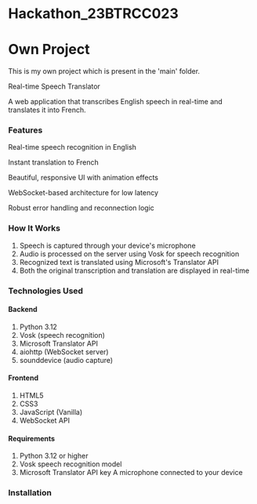 # Hackathon_23BTRCC023
# Own Project
This is my own project which is present in the 'main' folder.

Real-time Speech Translator

A web application that transcribes English speech in real-time and translates it into French.

### Features

Real-time speech recognition in English

Instant translation to French

Beautiful, responsive UI with animation effects
  
WebSocket-based architecture for low latency
  
Robust error handling and reconnection logic

### How It Works

1. Speech is captured through your device's microphone
2. Audio is processed on the server using Vosk for speech recognition
3. Recognized text is translated using Microsoft's Translator API
4. Both the original transcription and translation are displayed in real-time

### Technologies Used
#### Backend

1. Python 3.12
2. Vosk (speech recognition)
3. Microsoft Translator API
4. aiohttp (WebSocket server)
5. sounddevice (audio capture)

#### Frontend

1. HTML5
2. CSS3
3. JavaScript (Vanilla)
4. WebSocket API

#### Requirements

1. Python 3.12 or higher
2. Vosk speech recognition model
3. Microsoft Translator API key
A microphone connected to your device

### Installation


